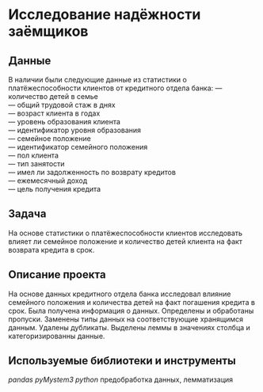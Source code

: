 # Исследование надёжности заёмщиков


## Данные

В наличии были следующие данные из статистики о платёжеспособности клиентов от кредитного отдела банка:
— количество детей в семье  
— общий трудовой стаж в днях  
— возраст клиента в годах  
— уровень образования клиента  
— идентификатор уровня образования  
— семейное положение  
— идентификатор семейного положения  
— пол клиента  
— тип занятости  
— имел ли задолженность по возврату кредитов  
— ежемесячный доход  
— цель получения кредита  

## Задача

На основе статистики о платёжеспособности клиентов исследовать влияет ли семейное положение и количество детей клиента на факт возврата кредита в срок.  

## Описание проекта

На основе данных кредитного отдела банка исследовал влияние семейного положения и
количества детей на факт погашения кредита в срок. Была получена информация о
данных. Определены и обработаны пропуски. Заменены типы данных на соответствующие
хранящимся данным. Удалены дубликаты. Выделены леммы в значениях столбца и
категоризированны данные.

## Используемые библиотеки и инструменты
*pandas* *pyMystem3* *python* предобработка данных, лемматизация